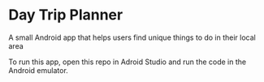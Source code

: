 # Day Trip Planner
A small Android app that helps users find unique things to do in their local area

To run this app, open this repo in Adroid Studio and run the code in the Android emulator.
